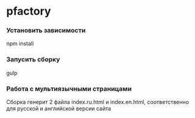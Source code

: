 # pfactory
### Установить зависимости
npm install
### Запусить сборку
gulp
### Работа с мультиязычными страницами
Сборка генерит 2 файла index.ru.html и index.en.html, соответственно для русской и английской версии сайта

